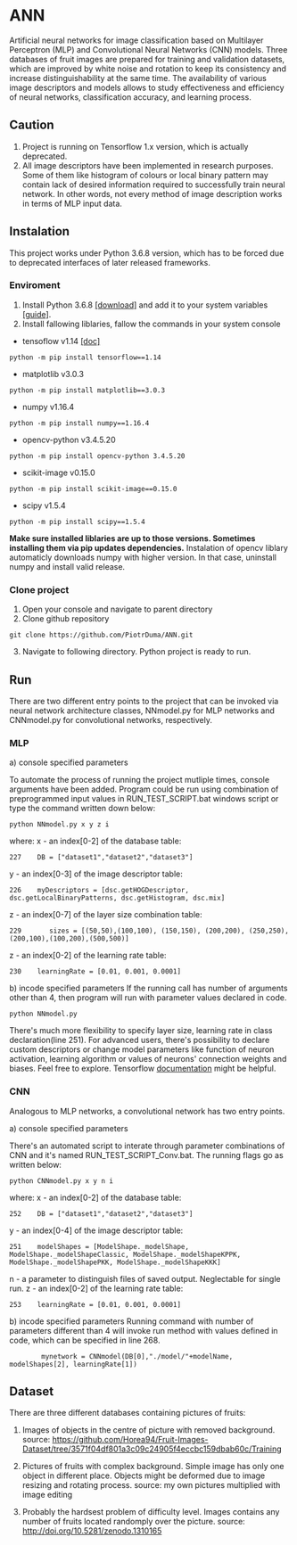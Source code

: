 # ANN

Artificial neural networks for image classification based on Multilayer Perceptron (MLP) and Convolutional Neural Networks (CNN) models. Three databases of fruit images are prepared for training and validation datasets, which are improved by white noise and rotation to keep its consistency and increase distinguishability at the same time. The availability of various image descriptors and models allows to study effectiveness and efficiency of neural networks, classification accuracy, and learning process.

## Caution

1. Project is running on Tensorflow 1.x version, which is actually deprecated.
2. All image descriptors have been implemented in research purposes. Some of them like histogram of colours or local binary pattern may contain lack of desired information required to successfully train neural network. In other words, not every method of image description works in terms of MLP input data.  

## Instalation

This project works under Python 3.6.8 version, which has to be forced due to deprecated interfaces of later released frameworks.

### Enviroment

1. Install Python 3.6.8 [[download]](https://www.python.org/downloads/release/python-368/) and add it to your system variables [[guide]](https://realpython.com/add-python-to-path/).
2. Install fallowing liblaries, fallow the commands in your system console
+ tensoflow v1.14 [[doc]](https://github.com/tensorflow/docs/tree/r1.14/site/en/api_docs)
```
python -m pip install tensorflow==1.14
```
+ matplotlib v3.0.3
```
python -m pip install matplotlib==3.0.3
```
+ numpy v1.16.4
```
python -m pip install numpy==1.16.4
```
+ opencv-python v3.4.5.20
```
python -m pip install opencv-python 3.4.5.20
```
+ scikit-image v0.15.0
```
python -m pip install scikit-image==0.15.0
```
+ scipy v1.5.4
```
python -m pip install scipy==1.5.4
```

**Make sure installed liblaries are up to those versions. Sometimes installing them via pip updates dependencies.** Instalation of opencv liblary automaticly downloads numpy with higher version. In that case, uninstall numpy and install valid release.
   
### Clone project

1. Open your console and navigate to parent directory
2. Clone github repository
```
git clone https://github.com/PiotrDuma/ANN.git
```
3. Navigate to following directory. Python project is ready to run.

## Run

There are two different entry points to the project that can be invoked via neural network architecture classes, NNmodel.py for MLP networks and CNNmodel.py for convolutional networks, respectively.

### MLP

a) console specified parameters

To automate the process of running the project mutliple times, console arguments have been added. Program could be run using combination of preprogrammed input values in RUN_TEST_SCRIPT.bat windows script or type the command written down below:

```
python NNmodel.py x y z i
```
where:
x - an index[0-2] of the database table:
```
227    DB = ["dataset1","dataset2","dataset3"]
```
y - an index[0-3] of the image descriptor table:
```
226    myDescriptors = [dsc.getHOGDescriptor, dsc.getLocalBinaryPatterns, dsc.getHistogram, dsc.mix]
```
z - an index[0-7] of the layer size combination table:
```
229       sizes = [(50,50),(100,100), (150,150), (200,200), (250,250),(200,100),(100,200),(500,500)]
```
z - an index[0-2] of the learning rate table:
```
230    learningRate = [0.01, 0.001, 0.0001]
```

b) incode specified parameters
If the running call has number of arguments other than 4, then program will run with parameter values declared in code.

```
python NNmodel.py
```

There's much more flexibility to specify layer size, learning rate in class declaration(line 251). For advanced users, there's possibility to declare custom descriptors or change model parameters like function of neuron activation, learning algorithm or values of neurons' connection weights and biases. Feel free to explore. Tensorflow [documentation](https://github.com/tensorflow/docs/tree/r1.14/site/en/api_docs) might be helpful.

### CNN

Analogous to MLP networks, a convolutional network has two entry points. 

a) console specified parameters

There's an automated script to interate through parameter combinations of CNN and it's named RUN_TEST_SCRIPT_Conv.bat. The running flags go as written below:

```
python CNNmodel.py x y n i
```
where:
x - an index[0-2] of the database table:
```
252    DB = ["dataset1","dataset2","dataset3"]
```
y - an index[0-4] of the image descriptor table:
```
251    modelShapes = [ModelShape._modelShape, ModelShape._modelShapeClassic, ModelShape._modelShapeKPPK, ModelShape._modelShapePKK, ModelShape._modelShapeKKK]
```
n - a parameter to distinguish files of saved output. Neglectable for single run.
z - an index[0-2] of the learning rate table:
```
253    learningRate = [0.01, 0.001, 0.0001]
```

b) incode specified parameters
Running command with number of parameters different than 4 will invoke run method with values defined in code, which can be specified in line 268.
```
        mynetwork = CNNmodel(DB[0],"./model/"+modelName, modelShapes[2], learningRate[1])
```

## Dataset

There are three different databases containing pictures of fruits:

1. Images of objects in the centre of picture with removed background.
  source: https://github.com/Horea94/Fruit-Images-Dataset/tree/3571f04df801a3c09c24905f4eccbc159dbab60c/Training

2. Pictures of fruits with complex background. Simple image has only one object in different place. Objects might be deformed due to image resizing and rotating process. 
  source: my own pictures multiplied with image editing 
  
3. Probably the hardsest problem of difficulty level. Images contains any number of fruits located randomply over the picture.
  source: http://doi.org/10.5281/zenodo.1310165
